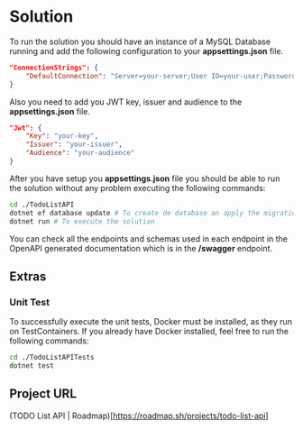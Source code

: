# Solution
To run the solution you should have an instance of a MySQL Database running and add
the following configuration to your __appsettings.json__ file.
```json
"ConnectionStrings": {
    "DefaultConnection": "Server=your-server;User ID=your-user;Password=your-password;Database=your-database"
}
```

Also you need to add you JWT key, issuer and audience to the __appsettings.json__ file.
```json
"Jwt": {
    "Key": "your-key",
    "Issuer": "your-issuer",
    "Audience": "your-audience"
}
```

After you have setup you __appsettings.json__ file you should be able to run the solution
without any problem executing the following commands:
```bash
cd ./TodoListAPI
dotnet ef database update # To create de database an apply the migrations
dotnet run # To execute the solution
```

You can check all the endpoints and schemas used in each endpoint in the OpenAPI generated
documentation which is in the **/swagger** endpoint.

## Extras
### Unit Test
To successfully execute the unit tests, Docker must be installed, as they run on TestContainers. If you already have Docker installed, feel free to run the following commands:
```bash
cd ./TodoListAPITests
dotnet test
```

## Project URL
(TODO List API | Roadmap)[https://roadmap.sh/projects/todo-list-api]
